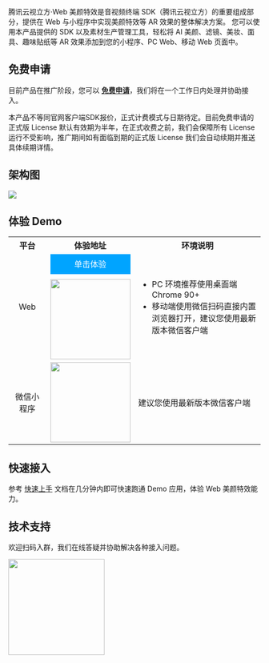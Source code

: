 腾讯云视立方·Web 美颜特效是音视频终端 SDK（腾讯云视立方）的重要组成部分，提供在 Web 与小程序中实现美颜特效等 AR 效果的整体解决方案。
您可以使用本产品提供的 SDK 以及素材生产管理工具，轻松将 AI 美颜、滤镜、美妆、面具、趣味贴纸等 AR 效果添加到您的小程序、PC Web、移动 Web 页面中。

## 免费申请
目前产品在推广阶段，您可以 [**免费申请**](https://cloud.tencent.com/apply/p/9fuh8sv6fl)，我们将在一个工作日内处理并协助接入。

本产品不等同官网客户端SDK报价，正式计费模式与日期待定。目前免费申请的正式版 License 默认有效期为半年，在正式收费之前，我们会保障所有 License 运行不受影响，推广期间如有面临到期的正式版 License 我们会自动续期并推送具体续期详情。

## 架构图
![](https://qcloudimg.tencent-cloud.cn/raw/296f2725f30117937d23e49fa08d1786.png)

## 体验 Demo 
<table>
<tr><th width="15%" style="text-align:center">平台</th><th style="text-align:center">体验地址</th><th style="text-align:center">环境说明</th></tr>
<tr>
<td style="text-align:center">Web</td>
<td style="width:140px;  flex-direction: column; align-items: center">
<a href="https://demo.webar.qcloud.com" style="display: inline-block; text-align: center; line-height: 2.5rem; width: 10rem; height: 2.5rem; background: #00a4ff; color: white; text-decoration: none; margin-bottom: 10px">单击体验</a>
<img src='https://qcloudimg.tencent-cloud.cn/raw/d187129937ba21f7856f4b69e9ce39a6.png' style="width: 10rem; height: 10rem;">
</td>
<td><ul style="margin:0">
<li>PC 环境推荐使用桌面端 Chrome 90+</li>
<li>移动端使用微信扫码直接内置浏览器打开，建议您使用最新版本微信客户端</li></ul>
</td>
</tr><tr>
<td style="text-align:center">微信小程序</td>
<td style="text-align:center;"><img src='https://qcloudimg.tencent-cloud.cn/raw/3494d6ef08f375ad882b2398222be3d6.jpg' style="width: 10rem"></td>
<td>建议您使用最新版本微信客户端
</td>
</tr>
</table>

## 快速接入

参考 [快速上手](https://cloud.tencent.com/document/product/616/71371) 文档在几分钟内即可快速跑通 Demo 应用，体验 Web 美颜特效能力。

## 技术支持
欢迎扫码入群，我们在线答疑并协助解决各种接入问题。

<img src='https://webar-static.tencent-cloud.com/qrcode.png' style="width: 12rem; height: 12rem;">

